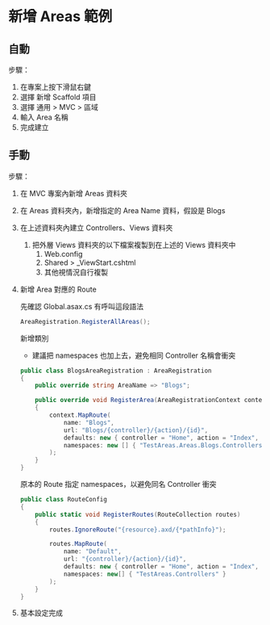 # 新增 Areas 範例

## 自動

步驟：
1. 在專案上按下滑鼠右鍵
2. 選擇 新增 Scaffold 項目
3. 選擇 通用 > MVC > 區域
4. 輸入 Area 名稱
5. 完成建立

## 手動

步驟：

1. 在 MVC 專案內新增 Areas 資料夾
1. 在 Areas 資料夾內，新增指定的 Area Name 資料，假設是 Blogs
1. 在上述資料夾內建立 Controllers、Views 資料夾
    1. 把外層 Views 資料夾的以下檔案複製到在上述的 Views 資料夾中
        1. Web.config
        1. Shared > \_ViewStart.cshtml
        1. 其他視情況自行複製
1. 新增 Area 對應的 Route
    
    先確認 Global.asax.cs 有呼叫這段語法
    ```csharp
    AreaRegistration.RegisterAllAreas();
    ```

    新增類別

     - 建議把 namespaces 也加上去，避免相同 Controller 名稱會衝突

    ```csharp
    public class BlogsAreaRegistration : AreaRegistration
    {
        public override string AreaName => "Blogs";

        public override void RegisterArea(AreaRegistrationContext context)
        {
            context.MapRoute(
                name: "Blogs",
                url: "Blogs/{controller}/{action}/{id}",
                defaults: new { controller = "Home", action = "Index", id = UrlParameter.Optional },
                namespaces: new [] { "TestAreas.Areas.Blogs.Controllers" }
            );
        }
    }
    ```

    原本的 Route 指定 namespaces，以避免同名 Controller 衝突

    ```csharp
    public class RouteConfig
    {
        public static void RegisterRoutes(RouteCollection routes)
        {
            routes.IgnoreRoute("{resource}.axd/{*pathInfo}");

            routes.MapRoute(
                name: "Default",
                url: "{controller}/{action}/{id}",
                defaults: new { controller = "Home", action = "Index", id = UrlParameter.Optional },
                namespaces: new[] { "TestAreas.Controllers" }
            );
        }
    }
    ```

1. 基本設定完成
